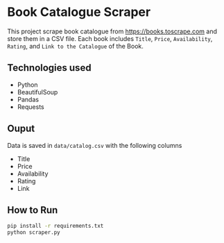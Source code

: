 # Book Catalogue Scraper

This project scrape book catalogue from https://books.toscrape.com and store them in a CSV file. Each book includes `Title`, `Price`, `Availability`, `Rating`, and `Link to the Catalogue` of the Book.

## Technologies used
- Python
- BeautifulSoup
- Pandas
- Requests

## Ouput
Data is saved in `data/catalog.csv` with the following columns
- Title
- Price
- Availability
- Rating
- Link

## How to Run
```bash
pip install -r requirements.txt
python scraper.py
```
